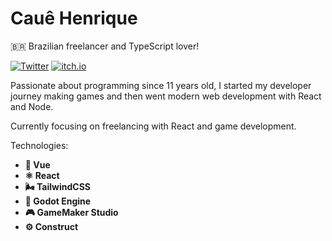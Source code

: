 # Cauê Henrique

🇧🇷 Brazilian freelancer and TypeScript lover!

[![Twitter](https://img.shields.io/badge/-@cauehsf-3498db?style=flat-square&labelColor=2980b9&logo=twitter&logoColor=white&link=https://twitter.com/cauehsf)](https://twitter.com/cauehsf)
[![itch.io](https://img.shields.io/badge/-@caueh-e74c3c?style=flat-square&labelColor=c0392b&logo=itch.io&logoColor=white&link=https://caueh.itch.io/)](https://caueh.itch.io/)

Passionate about programming since 11 years old, I started my developer journey making games and then went modern web development with React and Node.

Currently focusing on freelancing with React and game development.

Technologies:

- **💚 Vue**
- **⚛️ React**
- **🌬️ TailwindCSS**
- **🤖 Godot Engine**
- **🎮 GameMaker Studio**
- **⚙️ Construct**
